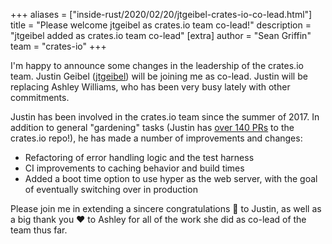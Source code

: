 +++
aliases = ["inside-rust/2020/02/20/jtgeibel-crates-io-co-lead.html"]
title = "Please welcome jtgeibel as crates.io team co-lead!"
description = "jtgeibel added as crates.io team co-lead"
[extra]
author = "Sean Griffin"
team = "crates-io"
+++

I'm happy to announce some changes in the leadership of the crates.io
team. Justin Geibel ([jtgeibel]) will be joining me as co-lead. Justin
will be replacing Ashley Williams, who has been very busy lately with
other commitments.

Justin has been involved in the crates.io team since the summer
of 2017. In addition to general "gardening" tasks (Justin has [over
140 PRs](https://github.com/rust-lang/crates.io/pulls/jtgeibel) to the
crates.io repo!), he has made a number of improvements and changes:

* Refactoring of error handling logic and the test harness
* CI improvements to caching behavior and build times
* Added a boot time option to use hyper as the web server, with the goal of eventually switching over in production

Please join me in extending a sincere congratulations 🎉 to Justin, as
well as a big thank you ❤️ to Ashley for all of the work she did
as co-lead of the team thus far.

[jtgeibel]: https://github.com/jtgeibel

